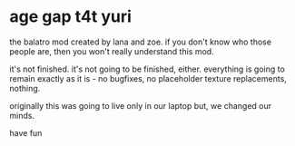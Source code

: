 # age gap t4t yuri
the balatro mod created by lana and zoe. if you don't know who those people are, then you won't really understand this mod.

it's not finished. it's not going to be finished, either. everything is going to remain exactly as it is - no bugfixes, no placeholder texture replacements, nothing.

originally this was going to live only in our laptop but, we changed our minds.

have fun
